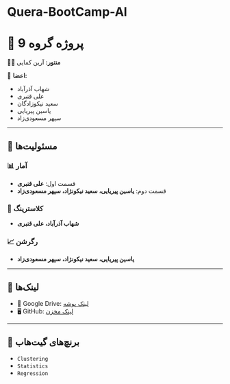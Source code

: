 # Quera-BootCamp-Al
# 📌 پروژه گروه 9  

👨‍🏫 **منتور:** آرین کمایی  

👥 **اعضا:**  
- شهاب آذرآباد  
- علی قنبری  
- سعید نیکوزادگان  
- یاسین پیریایی  
- سپهر مسعودی‌زاد  

---

## 📂 مسئولیت‌ها  

### 📊 آمار  
- قسمت اول: **علی قنبری**  
- قسمت دوم: **یاسین پیریایی، سعید نیکونژاد، سپهر مسعودی‌زاد**  

### 🔎 کلاسترینگ  
- **شهاب آذرآباد، علی قنبری**  

### 📈 رگرشن  
- **یاسین پیریایی، سعید نیکونژاد، سپهر مسعودی‌زاد**  

---

## 🔗 لینک‌ها  
- 📂 Google Drive: [لینک پوشه](https://drive.google.com/drive/folders/1-Nu0u7E65bbCuBVPklbc9kFXp6gmuIm3?usp=sharing)  
- 🖥️ GitHub: [لینک مخزن](https://github.com/Quera-Project/Quera-BootCamp-Al)  

---

## 🌿 برنچ‌های گیت‌هاب  
- `Clustering`  
- `Statistics`  
- `Regression`  
